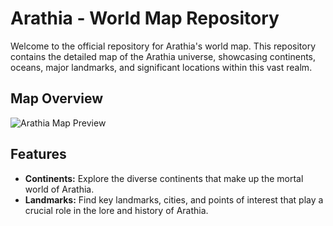 # Arathia - World Map Repository

Welcome to the official repository for Arathia's world map. This repository contains the detailed map of the Arathia universe, showcasing continents, oceans, major landmarks, and significant locations within this vast realm.

## Map Overview

![Arathia Map Preview]([link_to_preview_image.png](https://i.imgur.com/FKYG47l.jpg))

## Features

- **Continents:** Explore the diverse continents that make up the mortal world of Arathia.
- **Landmarks:** Find key landmarks, cities, and points of interest that play a crucial role in the lore and history of Arathia.
